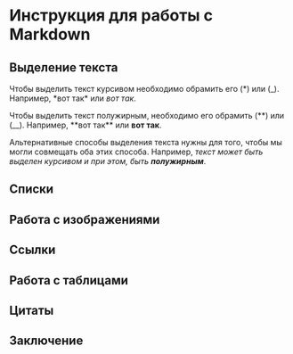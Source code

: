 # Инструкция для работы с Markdown

## Выделение текста

Чтобы выделить текст курсивом необходимо обрамить его (*) или (\_). Например, *вот так\* или _вот так_.

Чтобы выделить текст полужирным, необходимо его обрамить (**) или (\_\_). Например, **вот так\*\* или **вот так**.

Альтернативные способы выделения текста нужны для того, чтобы мы могли совмещать оба этих способа. Например, _текст может быть выделен курсивом и при этом, быть **полужирным**_.

## Списки

## Работа с изображениями

## Ссылки

## Работа с таблицами

## Цитаты

## Заключение

